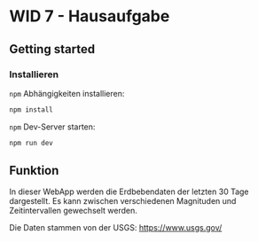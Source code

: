 # WID 7 - Hausaufgabe

## Getting started

### Installieren

`npm` Abhängigkeiten installieren:

```sh
npm install
```

`npm` Dev-Server starten:

```sh
npm run dev
```

## Funktion

In dieser WebApp werden die Erdbebendaten der letzten 30 Tage dargestellt. Es kann zwischen verschiedenen Magnituden und Zeitintervallen gewechselt werden.

Die Daten stammen von der USGS: https://www.usgs.gov/
